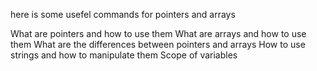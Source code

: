 here is some usefel commands for pointers and arrays 

What are pointers and how to use them
What are arrays and how to use them
What are the differences between pointers and arrays
How to use strings and how to manipulate them
Scope of variables

